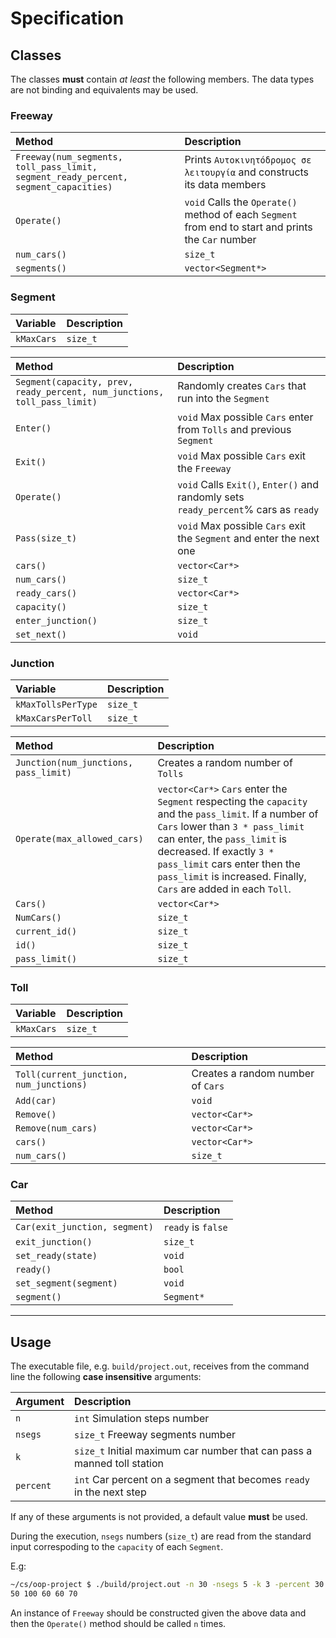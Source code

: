 # Specification

## Classes

The classes **must** contain *at least* the following members. The data types
are not binding and equivalents may be used.

### Freeway

Method     |Description
:----------|:----------
`Freeway(num_segments, toll_pass_limit, segment_ready_percent, segment_capacities)`|Prints `Αυτοκινητόδρομος σε λειτουργία` and constructs its data members
`Operate()`                                                                        |`void` Calls the `Operate()` method of each `Segment` from end to start and prints the `Car` number
`num_cars()`                                                                       |`size_t`
`segments()`                                                                       |`vector<Segment*>`

### Segment

Variable        |Description
:---------------|:----------
`kMaxCars`      |`size_t`

Method                                                                         |Description
:------------------------------------------------------------------------------|:----------
`Segment(capacity, prev, ready_percent, num_junctions, toll_pass_limit)`       |Randomly creates `Cars` that run into the `Segment`
`Enter()`                                                                      |`void` Max possible `Cars` enter from `Tolls` and previous `Segment`
`Exit()`                                                                       |`void` Max possible `Cars` exit the `Freeway`
`Operate()`                                                                    |`void` Calls `Exit()`, `Enter()` and randomly sets `ready_percent`% cars as `ready`
`Pass(size_t)`                                                                 |`void` Max possible `Cars` exit the `Segment` and enter the next one
`cars()`                                                                       |`vector<Car*>`
`num_cars()`                                                                   |`size_t`
`ready_cars()`                                                                 |`vector<Car*>`
`capacity()`                                                                   |`size_t`
`enter_junction()`                                                             |`size_t`
`set_next()`                                                                   |`void`

### Junction

Variable           |Description
:------------------|:----------
`kMaxTollsPerType` |`size_t`
`kMaxCarsPerToll`  |`size_t`

Method                                              |Description
:---------------------------------------------------|:----------
`Junction(num_junctions, pass_limit)`               |Creates a random number of `Tolls`
`Operate(max_allowed_cars)`                         |`vector<Car*>` `Cars` enter the `Segment` respecting the `capacity` and the `pass_limit`. If a number of `Cars` lower than `3 * pass_limit` can enter, the `pass_limit` is decreased. If exactly `3 * pass_limit` cars enter then the `pass_limit` is increased. Finally, `Cars` are added in each `Toll`.
`Cars()`                                            |`vector<Car*>`
`NumCars()`                                         |`size_t`
`current_id()`                                      |`size_t`
`id()`                                              |`size_t`
`pass_limit()`                                      |`size_t`

### Toll

Variable|Description
:-----------|:----------
`kMaxCars`  |`size_t`

Method                                           |Description
:------------------------------------------------|:----------
`Toll(current_junction, num_junctions)`          |Creates a random number of `Cars`
`Add(car)`                                       |`void`
`Remove()        `                               |`vector<Car*>`
`Remove(num_cars)`                               |`vector<Car*>`
`cars()`                                         |`vector<Car*>`
`num_cars()`                                     |`size_t`

### Car

Method                       |Description
:----------------------------|:-----------------
`Car(exit_junction, segment)`|`ready` is `false`
`exit_junction()`            |`size_t`
`set_ready(state)`           |`void`
`ready()`                    |`bool`
`set_segment(segment)`       |`void`
`segment()`                  |`Segment*`

-------------------------------------------------------------------------------

## Usage

The executable file, e.g. `build/project.out`, receives from the command line
the following **case insensitive** arguments:

|Argument |Description                                                            |
|:--------|:----------------------------------------------------------------------|
|`n`      |`int` Simulation steps number                                          |
|`nsegs`  |`size_t` Freeway segments number                                       |
|`k`      |`size_t` Initial maximum car number that can pass a manned toll station|
|`percent`|`int` Car percent on a segment that becomes `ready` in the next step   |

If any of these arguments is not provided, a default value **must** be used.

During the execution, `nsegs` numbers (`size_t`) are read from the standard
input correspoding to the `capacity` of each `Segment`.

E.g:

```sh
~/cs/oop-project $ ./build/project.out -n 30 -nsegs 5 -k 3 -percent 30
50 100 60 60 70
```

An instance of `Freeway` should be constructed given the above data and then the
`Operate()` method should be called `n` times.
